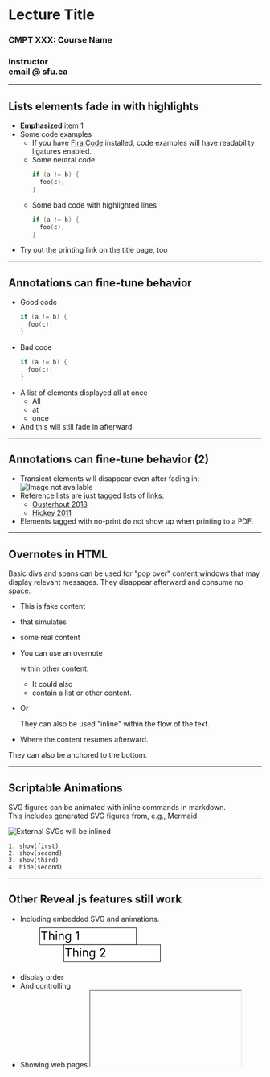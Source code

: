 # Lecture Title
### CMPT XXX: Course Name
### Instructor <br> email @ sfu.ca

---
## Lists elements fade in with highlights

* **Emphasized** item 1
* Some code examples
  * If you have [Fira Code](https://github.com/tonsky/FiraCode) installed, code examples will have readability ligatures enabled.
  * Some neutral code
      ```C []
      if (a != b) {
        foo(c);
      }
      ```
  * Some bad code with highlighted lines <!-- .element: class="bad" -->
      ```C [1|2|1-2]
      if (a != b) {
        foo(c);
      }
      ```
* Try out the printing link on the title page, too

---
## Annotations can fine-tune behavior

* Good code <!-- .element: class="good" -->
    ```C []
    if (a != b) {
      foo(c);
    }
    ```
* Bad code  <!-- .element: class="bad" -->
    ```C []
    if (a != b) {
      foo(c);
    }
    ```
* A list of elements displayed all at once
  - All <!-- .element: class="blocklist" -->
  - at
  - once
* And this will still fade in afterward.

---
## Annotations can fine-tune behavior (2)

* Transient elements will disappear even after fading in: <br>
  ![Image not available](https://coursys.sfu.ca/static/newsfu/bg-small.png "Hover text for info") <!-- .element: class="transient" -->
* Reference lists are just tagged lists of links:
  * [Ousterhout 2018](https://web.stanford.edu/~ouster/cgi-bin/aposd.php) <!-- .element: class="reference-list" -->
  * [Hickey 2011](https://www.infoq.com/presentations/Simple-Made-Easy/)
* Elements tagged with no-print do not show up when printing to a PDF. <!-- .element: class="no-print" -->

---
## Overnotes in HTML

Basic divs and spans can be used for "pop over" content windows that may display relevant messages.
They disappear afterward and consume no space.

* This is fake content
* that simulates
* some real content
* You can use an overnote
    <div class="overnote">
    within other content.<br>

    <ul>
      <li>It could also
      <li>contain a list or other content.
    </ul>
    </div>
* Or
    <div class="overnote-inline">
    They can also be used "inline" within the flow of the text.
    </div>
* Where the content resumes afterward.

<div class="overnote-bottom">
They can also be anchored to the bottom.
</div>

---
## Scriptable Animations

SVG figures can be animated with inline commands in markdown.<br>
This includes generated SVG figures from, e.g., Mermaid.

![External SVGs will be inlined](external.svg "External SVGs will be inlined.")

```animate-svg
1. show(first)
2. show(second)
3. show(third)
4. hide(second)
```

---
## Other Reveal.js features still work

* Including embedded SVG and animations. <!-- .element: data-fragment-index="1" -->
    <br>
    <svg width="500" height="100" viewBox="0 0 500 100" xmlns="http://www.w3.org/2000/svg">
      <g class="fragment fade-in" data-fragment-index="2">
        <rect width="200" height="35" x="40" y="10" stroke="#000" fill="#fff"/>
        <text font-size="24" y="35" x="42">Thing 1</text>
      </g>
      <g class="fragment fade-in" data-fragment-index="3">
        <rect width="200" height="35" x="90" y="45" stroke="#000" fill="#fff"/>
        <text font-size="24" y="70" x="92">Thing 2</text>
      </g>
    </svg>
* display order   <!-- .element: data-fragment-index="5" -->
* And controlling <!-- .element: data-fragment-index="4" -->
* Showing web pages <!-- .element: data-fragment-index="6" -->
    <iframe data-src="https://revealjs.com/" data-preload
        class="fragment fade-in-then-out website" data-fragment-index="7"></iframe>
